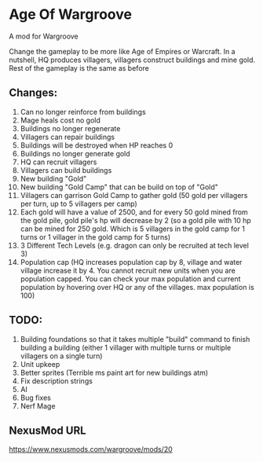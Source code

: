 # Age Of Wargroove
A mod for Wargroove

Change the gameplay to be more like Age of Empires or Warcraft. In a nutshell, HQ produces villagers, villagers construct buildings and mine gold. Rest of the gameplay is the same as before

## Changes:
1. Can no longer reinforce from buildings
1. Mage heals cost no gold
1. Buildings no longer regenerate
1. Villagers can repair buildings
1. Buildings will be destroyed when HP reaches 0
1. Buildings no longer generate gold
1. HQ can recruit villagers
1. Villagers can build buildings
1. New building "Gold"
1. New building "Gold Camp" that can be build on top of "Gold"
1. Villagers can garrison Gold Camp to gather gold (50 gold per villagers per turn, up to 5 villagers per camp)
1. Each gold will have a value of 2500, and for every 50 gold mined from the gold pile, gold pile's hp will decrease by 2 (so a gold pile with 10 hp can be mined for 250 gold. Which is 5 villagers in the gold camp for 1 turns or 1 villager in the gold camp for 5 turns)
1. 3 Different Tech Levels (e.g. dragon can only be recruited at tech level 3)
1. Population cap (HQ increases population cap by 8, village and water village increase it by 4. You cannot recruit new units when you are population capped. You can check your max population and current population by hovering over HQ or any of the villages. max population is 100)

## TODO:
1. Building foundations so that it takes multiple "build" command to finish building a building (either 1 villager with multiple turns or multiple villagers on a single turn)
1. Unit upkeep
1. Better sprites (Terrible ms paint art for new buildings atm)
1. Fix description strings
1. AI
1. Bug fixes
1. Nerf Mage

## NexusMod URL
https://www.nexusmods.com/wargroove/mods/20
